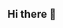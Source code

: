 ## Hi there 👋

<!--
**ChristopherJKnowles/ChristopherJKnowles** is a ✨ _special_ ✨ repository because its `README.md` (this file) appears on your GitHub profile.

Here are some ideas to get you started:

##🔭 I’m currently working on getting my degree in Computer Science**
##🏫 I'm currently taking World Civilization, Criminal Justice 101, Personal Finance, Expository Writing, Into to Technology and Innovation**
- 👯 I’m looking to collaborate on ...
- 🤔 I’m looking for help with ...
- 💬 Ask me about ...
- 📫 How to reach me: ...
- 😄 Pronouns: ...
- ⚡ Fun fact: ...
-->

